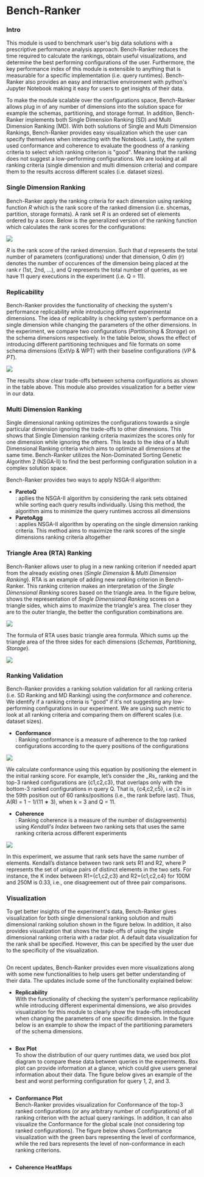 # Bench-Ranker

### Intro
This module is used to benchmark user's big data solutions with  a prescriptive performance analysis approach. Bench-Ranker reduces the time required to calculate the rankings, obtain useful visualizations, and determine the best performing configurations of the user. Furthermore, the key performance index of this module is extensible to anything that is measurable for a specific implementation (i.e. query runtimes). Bench-Ranker also provides an easy and interactive environment with python's Jupyter Notebook making it easy for users to get insights of their data.

To make the module scalable over the configurations space, Bench-Ranker allows plug in of any number of dimensions into the solution space for example the schemas, partitioning, and storage format. In addition, Bench-Ranker implements both Single Dimension Ranking (SD) and Multi Dimension Ranking (MD). With both solutions of Single and Multi Dimension Rankings, Bench-Ranker provides easy visualization which the user can specify themselves when interacting with the Notebook. Lastly, the system used conformance and coherence to evaluate the goodness of a ranking criteria to select which ranking criterion is "good". Meaning that the ranking does not suggest a low-performing configurations. We are looking at all ranking criteria (single dimension and multi dimension criteria) and compare them to the results accross different scales (i.e. dataset sizes). 

### Single Dimension Ranking
Bench-Ranker apply the ranking criteria for each dimension using ranking function _R_  which is the rank score of the ranked dimension (i.e. shcemas, partition, storage formats). A rank set _R_ is an ordered set of elements ordered by a score. Below is the generalized version of the ranking function which calculates the rank scores for the configurations:

<p>
<img src="https://github.com/DataSystemsGroupUT/PAPyA/raw/main/figs/rankingFunction.png"/>
</p>

_R_ is the rank score of the ranked dimension. Such that _d_ represents the total number of parameters (configurations) under that dimension, O _dim_ (r) denotes the number of occurences of the dimension being placed at the rank _r_ (1st, 2nd, ...), and Q represents the total number of queries, as we have 11 query executions in the experiment (i.e. Q = 11).

### Replicability
Bench-Ranker provides the functionality of checking the system's performance replicability while introducing different experimental dimensions. The idea of replicability is checking system's performance on a single dimension while changing the parameters of the other dimensions. In the experiment, we compare two configurations (_Partitioning_ & _Storage_) on the schema dimensions respectively. In the table below, shows the effect of introducing different partitioning techniques and file formats on some schema dimensions (ExtVp & WPT) with their baseline configurations (_VP_ & _PT_). <br>
<p>
<img src="https://github.com/DataSystemsGroupUT/PAPyA/raw/main/figs/replicabilityTable.png"/>
</p>

The results show clear trade-offs between schema configurations as shown in the table above. This module also provides visualization for a better view in our data.


### Multi Dimension Ranking
Single dimensional ranking optimizes the configurations towards a single particular dimension ignoring the trade-offs to other dimensions. This shows that Single Dimension ranking criteria maximizes the scores only for one dimension while ignoring the others. This leads to the idea of a Multi Dimensional Ranking criteria which aims to optimize all dimensions at the same time. Bench-Ranker utilizes the Non-Dominated Sorting Genetic Algorithm 2 (NSGA-II) to find the best performing configuration solution in a complex solution space.<br>

Bench-Ranker provides two ways to apply NSGA-II algorithm:
- __ParetoQ__ <br>
: apllies the NSGA-II algorithm by considering the rank sets obtained while sorting each query results individually. Using this method, the algorithm aims to minimize the query runtimes accross all dimensions
- __ParetoAgg__ <br>
: applies NSGA-II algorithm by operating on the single dimension ranking criteria. This method aims to maximize the rank scores of the single dimensions ranking criteria altogether

### Triangle Area (RTA) Ranking
Bench-Ranker allows user to plug in a new ranking criterion if needed apart from the already existing ones (_Single Dimension_ & _Multi Dimension Ranking_). RTA is an example of adding new ranking criterion in Bench-Ranker. This ranking criterion makes an interpretation of the _Single Dimensional Ranking_ scores based on the triangle area. In the figure below, shows the representation of _Single Dimensional Ranking_ scores on a triangle sides, which aims to maximize the triangle's area. The closer they are to the outer triangle, the better the configuration combinations are. <br>
<p>
<img src="https://github.com/DataSystemsGroupUT/PAPyA/raw/main/figs/RTAPlot.png"/>
</p>

The formula of RTA uses basic triangle area formula. Which sums up the triangle area of the three sides for each dimensions (_Schemas_, _Partitioning_, _Storage_).
<p>
<img src="https://github.com/DataSystemsGroupUT/PAPyA/raw/main/figs/RTAFormula.png"/>
</p>


### Ranking Validation  
Bench-Ranker provides a ranking solution validation for all ranking criteria (i.e. SD Ranking and MD Ranking) using the _conformance_ and _coherence_. We identify if a ranking criteria is "good" if it's not suggesting any low-performing configurations in our experiment. We are using such metric to look at all ranking criteria and comparing them on different scales (i.e. dataset sizes).<br>

- __Conformance__ <br>
: Ranking conformance is a measure of adherence to the top ranked configurations according to the query positions of the configurations<br>
<p>
<img src="https://github.com/DataSystemsGroupUT/PAPyA/raw/main/figs/conformanceFormula.png"/>
</p>
We calculate conformance using this equation by positioning the element in the initial ranking score. For example, let’s consider the _Rs_ ranking and the top-3 ranked configurations are {c1,c2,c3}, that overlaps only with the bottom-3 ranked configurations in query Q. That is, {c4,c2,c5}, i.e c2 is in the 59th position out of 60 ranks/positions (i.e., the rank before last). Thus, A(R) = 1 − 1/(11 ∗ 3), when k = 3 and Q = 11.<br>

- __Coherence__ <br>
: Ranking coherence is a measure of the number of dis(agreements) using _Kendall's Index_ between two ranking sets that uses the same ranking criteria across different experiments
<p>
<img src="https://github.com/DataSystemsGroupUT/PAPyA/raw/main/figs/coherenceFormula.png"/>
</p>
In this experiment, we assume that rank sets have the same number of elements. Kendall’s distance between two rank sets R1 and R2, where P represents the set of unique pairs of distinct elements in the two sets. For instance, the K index between R1={c1,c2,c3} and R2={c1,c2,c4} for 100M and 250M is 0.33, i.e., one disagreement out of three pair comparisons.

### Visualization
To get better insights of the experiment's data, Bench-Ranker gives visualization for both single dimensional ranking solution and multi dimensional ranking solution shown in the figure below. In addition, it also provides visualization that shows the trade-offs of using the single dimensional ranking criteria with a radar plot. A default data visualization for the rank shall be specified. However, this can be specified by the user due to the specificity of the visualization.
<p align="center">
    <img src="https://github.com/DataSystemsGroupUT/PAPyA/raw/main/figs/visualizations.png" alt>
</p>

On recent updates, Bench-Ranker provides even more visualizations along with some new functionalities to help users get better understanding of their data. The updates include some of the functionality explained below: <br>

- __Replicability__<br>
With the functionality of checking the system's performance replicability while introducing different experimental dimensions, we also provides visualization for this module to clearly show the trade-offs introduced when changing the parameters of one specific dimension. In the figure below is an example to show the impact of the partitioning parameters of the schema dimensions.<br>
<p align="center">
    <img src="https://github.com/DataSystemsGroupUT/PAPyA/raw/main/figs/replicabilityFigure.png" alt>
</p>

- __Box Plot__<br>
To show the distribution of our query runtimes data, we used box plot diagram to compare these data between queries in the experiments. Box plot can provide information at a glance, which could give users general information about their data. The figure below gives an example of the best and worst performing configuration for query 1, 2, and 3.<br>
<p align="center">
    <img src="https://github.com/DataSystemsGroupUT/PAPyA/raw/main/figs/boxplot.png" alt>
</p>

- __Conformance Plot__<br>
Bench-Ranker provides visualization for Conformance of the top-3 ranked configurations (or any arbitrary number of configurations) of all ranking criterion with the actual query rankings. In addition, it can also visualize the Conformance for the global scale (not considering top ranked configurations). The figure below shows Conformance visualization with the green bars representing the level of conformance, while the red bars represents the level of non-conformance in each ranking criterions.<br>
<p align="center">
    <img src="https://github.com/DataSystemsGroupUT/PAPyA/raw/main/figs/conformancePlot.png" alt>
</p>


- __Coherence HeatMaps__<br>
